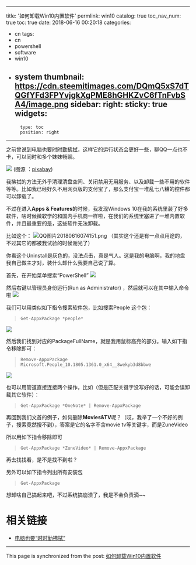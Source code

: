
---
title: '如何卸载Win10内置软件'
permlink: win10
catalog: true
toc_nav_num: true
toc: true
date: 2018-06-16 00:20:18
categories:
- cn
tags:
- cn
- powershell
- software
- win10
- system
thumbnail: https://cdn.steemitimages.com/DQmQ5xS7dTQGfYFd3FPYvjgkXgPME8hGHKZvC6fTnFvbSA4/image.png
sidebar:
    right:
        sticky: true
widgets:
    -
        type: toc
        position: right
---


之前曾说到电脑也要[时时勤拂拭](https://steemit.com/cn/@oflyhigh/6dqnuz)，这样它的运行状态会更好一些，聊QQ一点也不卡，可以同时和多个妹妹畅聊。

![](https://cdn.steemitimages.com/DQmQ5xS7dTQGfYFd3FPYvjgkXgPME8hGHKZvC6fTnFvbSA4/image.png)
(图源 ：[pixabay](https://pixabay.com/))

我拂拭的方法无外乎清理清盘空间、关闭禁用无用服务、以及卸载一些不用的软件等等。比如我已经好久不用网页版的支付宝了，那么支付宝一堆乱七八糟的控件都可以卸载了。

不过在进入**Apps & Features**的时候，我发现Windows 10在我的系统里装了好多软件，啥时候微软学的和国内手机商一样啦，在我们的系统里塞进了一堆内置软件，并且最重要的是，这些软件无法卸载。

比如这个：
![QQ图片20180616074151.png](https://cdn.steemitimages.com/DQmVhgH6dqmexnEYa31TwdTMDy1vWLgsc6yhJ7HTQiN6TBK/QQ%E5%9B%BE%E7%89%8720180616074151.png)
（其实这个还是有一点点用途的，不过其它的都被我试验的时候谢光了）

你看这个Uninstall是灰色的，没法点击，真是气人。这是我的电脑啊，我的地盘我自己做主才对，装什么卸什么我要自己说了算。

首先，在开始菜单搜索“PowerShell”
![](https://cdn.steemitimages.com/DQmaBpujCdBChZnqgPFzfaLWSfrGVn2xtq75pFYWDbjEY7Z/image.png)

然后右键以管理员身份运行(Run as Administrator)  ，然后就可以在其中输入命令啦
![](https://cdn.steemitimages.com/DQmQvw6R6vSMsqjbMsXcJBRjnw3Px9xdqRsmcg3H6cpvMX5/image.png)

我们可以用类似如下指令搜索软件包，比如搜索People 这个包：
>`Get-AppxPackage *people*`

![](https://cdn.steemitimages.com/DQmYev5ezszQ3Kt4nQNqqYUVAaYS8SNo5RscsBx9p4Lex3z/image.png)

然后我们找到对应的PackageFullName，就是我用鼠标高亮的部分。输入如下指令移除即可：
>`Remove-AppxPackage Microsoft.People_10.1805.1361.0_x64__8wekyb3d8bbwe`

![](https://cdn.steemitimages.com/DQmYQxRqmsdpHCU15NTFmTxMzZNbzGB5BP2CKXBRQcvqc4Q/image.png)

也可以用管道直接连接两个操作，比如（但是匹配关键字没写好的话，可能会误卸载其它软件）：
>`Get-AppxPackage *OneNote* | Remove-AppxPackage`

再回到我们文首的例子，如何删除**Movies&TV**呢？（哎，我举了一个不好的例子，搜索竟然搜不到），答案是它的名字不含movie tv等关键字，而是ZuneVideo

所以用如下指令移除即可
>`Get-AppxPackage *ZuneVideo* | Remove-AppxPackage`

再去找找看，是不是找不到啦？

另外可以如下指令列出所有安装包
>`Get-AppxPackage`

想卸啥自己搞起来吧，不过系统搞崩溃了，我是不会负责滴~~

# 相关链接
* [电脑也要“时时勤拂拭”](https://steemit.com/cn/@oflyhigh/6dqnuz)

- - -

This page is synchronized from the post: [如何卸载Win10内置软件](https://steemit.com/@oflyhigh/win10)

